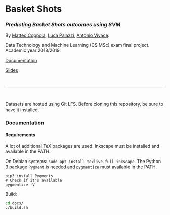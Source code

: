 # Basket Shots

### _Predicting Basket Shots outcomes using SVM_

By [Matteo Coppola](https://github.com/matteocoppola), [Luca Palazzi](https://github.com/lucapalazzi), [Antonio Vivace](https://github.com/avivace).

Data Technology and Machine Learning (CS MSc) exam final project. Academic year 2018/2019.

[Documentation](https://github.com/avivace/basket-shots/raw/master/docs/index.pdf)

[Slides](https://github.com/avivace/basket-shots/raw/master/Presentazione.pdf)

<br>

--- 

<br>

Datasets are hosted using Git LFS. Before cloning this repository, be sure to have it installed.

### Documentation

#### Requirements

A lot of additional TeX packages are used. Inkscape must be installed and available in the PATH.

On Debian systems: `sudo apt install texlive-full inkscape`.
The Python 3 package `Pygment` is needed and `pygmentize` must available in the PATH.

```
pip3 install Pygments
# Check if it's available
pygmentize -V
```

Build:

```bash
cd docs/
./build.sh
```
